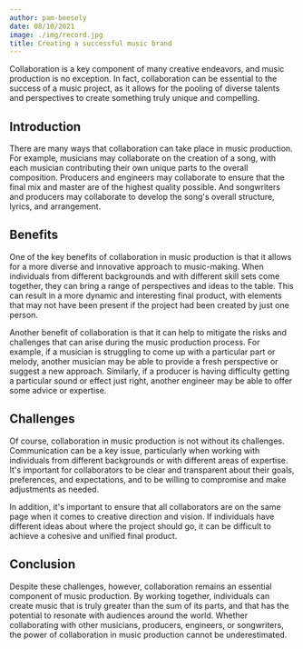 ```yaml
---
author: pam-beesely
date: 08/10/2021
image: ./img/record.jpg
title: Creating a successful music brand
---
```


Collaboration is a key component of many creative endeavors, and music
production is no exception. In fact, collaboration can be essential to the
success of a music project, as it allows for the pooling of diverse talents and
perspectives to create something truly unique and compelling.

## Introduction

There are many ways that collaboration can take place in music production. For
example, musicians may collaborate on the creation of a song, with each musician
contributing their own unique parts to the overall composition. Producers and
engineers may collaborate to ensure that the final mix and master are of the
highest quality possible. And songwriters and producers may collaborate to
develop the song's overall structure, lyrics, and arrangement.

## Benefits

One of the key benefits of collaboration in music production is that it allows
for a more diverse and innovative approach to music-making. When individuals
from different backgrounds and with different skill sets come together, they can
bring a range of perspectives and ideas to the table. This can result in a more
dynamic and interesting final product, with elements that may not have been
present if the project had been created by just one person.

Another benefit of collaboration is that it can help to mitigate the risks and
challenges that can arise during the music production process. For example, if a
musician is struggling to come up with a particular part or melody, another
musician may be able to provide a fresh perspective or suggest a new approach.
Similarly, if a producer is having difficulty getting a particular sound or
effect just right, another engineer may be able to offer some advice or
expertise.

## Challenges

Of course, collaboration in music production is not without its challenges.
Communication can be a key issue, particularly when working with individuals
from different backgrounds or with different areas of expertise. It's important
for collaborators to be clear and transparent about their goals, preferences,
and expectations, and to be willing to compromise and make adjustments as
needed.

In addition, it's important to ensure that all collaborators are on the same
page when it comes to creative direction and vision. If individuals have
different ideas about where the project should go, it can be difficult to
achieve a cohesive and unified final product.

## Conclusion

Despite these challenges, however, collaboration remains an essential component
of music production. By working together, individuals can create music that is
truly greater than the sum of its parts, and that has the potential to resonate
with audiences around the world. Whether collaborating with other musicians,
producers, engineers, or songwriters, the power of collaboration in music
production cannot be underestimated.
